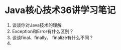 # Java核心技术36讲学习笔记

1. 谈谈你对Java技术的理解
2. Exception和Error有什么区别？
3.  谈谈final、finally、 finalize有什么不同？
4. 

